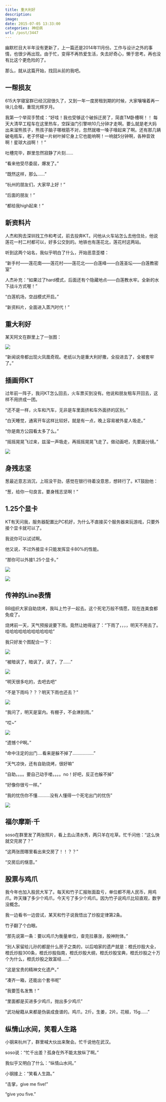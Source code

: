 ```yaml
---
title: 重大利好
description: 
image: 
date: 2015-07-05 13:33:00
categories: 神经病
url: /post/3447
---
```


幽默栏目大半年没有更新了，上一篇还是2014年11月份。工作与设计之外的事情，也很少再出现。由于忙，变得不再热爱生活，失去好奇心，懒于思考。再也没有比这个更危险的了。

那么，就从这篇开始，找回从前的我吧。

## 一帮损友

615大学寝室群已经沉寂很久了，又到一年一度房租到期的时候，大家嚷嚷着再一块儿合租，重现光辉岁月。

我第一个举双手赞成：“好哇！我也受够这个破拆迁房了，简直TM卧槽啊！！
每天大清早工程车在这里热车，空踩油门引擎响10几分钟才走啊。要么就是老大妈出来溜熊孩子，熊孩子脑子哪根筋不对，忽然就嗷一嗓子嚎起来了啊。还有那几辆破电瓶车，老子怀疑一片树叶掉它身上它也能响啊！一响就5分钟啊，各种音效啊！星球大战啊！！”

吐槽完毕，群里忽然寂静了片刻……

“看来他受尽委屈，爆发了。”

“既然这样，那么……”

“杭州的朋友们，大家早上好！”

“后面的朋友！”

“都给我high起来！”

## 新资料片

人杰和狗去深圳找工作和考试，前去投奔KT。问他从火车站怎么去他住处，他说莲花一村二村都可以，好多公交到的。地铁也有莲花北，莲花村这两站。

听到这两个站名，我似乎明白了什么，开始恶意歪楼：

“新手村——莲花南——莲花村——莲花北——白莲峰——白莲圣坛——白莲教密室”

人杰补充：“如果过了hard模式，后面还有个隐藏地点——白莲教水牢。全新的水下战斗方式喔！”

“白莲机场，空战模式开启。”

“新资料片，全面进入蒸汽时代！”

## 重大利好

某天阿文在群里上了一张图：

![](https://storage.fleek-internal.com/0a3a8890-e65e-47ce-93d7-0442b9209d38-bucket/blog/posts/2015-06/06-28/1.jpg)

“新闻说帝都出现火凤凰奇观。老纸以为是重大利好撒，全投进去了，全被套牢了。”

## 插画师KT

过年前一阵子，我问KT怎么回去，火车票买到没有。他说和朋友租车开回去，这样不用挤成一团。

“还不是一样，火车和汽车，无非是车里面挤和车外面挤的区别。”

“白天睡觉，通宵开车这样比较好。就是有一点，晚上容易被外星人吸走。”

“你是南方公园看太多了么。”

“摇摇晃晃飞过来，兹溜一声吸走，再摇摇晃晃飞走了。做动画吧，先要画分镜。”

![](https://storage.fleek-internal.com/0a3a8890-e65e-47ce-93d7-0442b9209d38-bucket/blog/posts/2015-06/06-28/2.png)

## 身残志坚

葱最近意志消沉，上班没干劲，感觉在银行待着没意思，想转行了。KT鼓励他：

“葱，给你一句良言。要身残志坚啊！”

## 1.25个显卡

KT有天问我，服务器配置比PC机好，为什么不直接买个服务器来玩游戏，只要外接个显卡就可以了。

我说你可以试试啊。

他又说，不过外接显卡只能发挥显卡80%的性能。

“那你可以外接1.25个显卡。”

![](https://storage.fleek-internal.com/0a3a8890-e65e-47ce-93d7-0442b9209d38-bucket/blog/posts/2015-06/06-28/3.png)

![](https://storage.fleek-internal.com/0a3a8890-e65e-47ce-93d7-0442b9209d38-bucket/blog/posts/2015-06/06-28/4.png)

## 传神的Line表情

BB组织大家自助烧烤，我叫上竹子一起去。这个死宅万般不情愿，现在连美食都免疫了。

烧烤前一天，天气预报说要下雨。竟然让她得逞了：“下雨了，，，，明天不用去了。哇哈哈哈哈哈哈哈哈哈哈”

我只好发个图配合一下：

![](https://storage.fleek-internal.com/0a3a8890-e65e-47ce-93d7-0442b9209d38-bucket/blog/posts/2015-06/06-28/5.jpg)

“被暗讽了，暗讽了，讽了，了……”

![](https://storage.fleek-internal.com/0a3a8890-e65e-47ce-93d7-0442b9209d38-bucket/blog/posts/2015-06/06-28/6.jpg)

“明天很多吃的，去吧去吧”

“不是下雨吗？？？明天下雨也还去？”

![](https://storage.fleek-internal.com/0a3a8890-e65e-47ce-93d7-0442b9209d38-bucket/blog/posts/2015-06/06-28/7.jpg)

“我问了，明天是室内。有棚子，不会淋到雨。”

“哎~”

![](https://storage.fleek-internal.com/0a3a8890-e65e-47ce-93d7-0442b9209d38-bucket/blog/posts/2015-06/06-28/8.jpg)

“遗憾个P啊。”

“命中注定的出门....看来是躲不掉了.................”

“天气凉快，还有自助烧烤，很好嘛”

“自助。。。。要自己动手喽。。。。no！好吧，反正也躲不掉”

“好像你很亏一样。”

“我的忧伤你不懂..........没有人懂得一个死宅出门的忧伤”

![](https://storage.fleek-internal.com/0a3a8890-e65e-47ce-93d7-0442b9209d38-bucket/blog/posts/2015-06/06-28/9.jpg)

## 福尔摩斯·千

soso在群里发了两张照片，看上去山清水秀，两只羊在吃草。忙千问他：“这么快就交完房了？”

“这两张图哪里看出来交房了！！？？”

“交房后的惬意。”

## 股票与鸡爪

我今年也加入股民大军了。每天和竹子汇报账面盈亏，单位都不用人民币，用鸡爪。昨天赚了多少个鸡爪，今天亏了多少个鸡爪。因为竹子说鸡爪比较直观，数字没概念。

我一边看书一边尝试，某天和竹子说我悟出了炒股定律第2条。

竹子翻了个白眼。

“那先说第一条：要以鸡爪为衡量单位，查克拉暴涨，股神附体。”

“别人家留给儿孙的都是什么房子之类的，以后咱家的遗产就是：橙氏炒股大全，橙氏炒股300条，橙氏炒股指南，橙氏炒股大纲，橙氏炒股宝典，橙氏炒股之十万个为什么，橙氏炒股之致富经......”

“这是宝贵的精神文化遗产。”

“凑齐一箱，还能出个套书呢”

“我要签名发售！”

“里面都是买进多少鸡爪，抛出多少鸡爪”

“武功秘籍从来都是伪装成食谱的。鸡爪，2斤。生姜，2片。花椒，15g……”

## 纵情山水间，笑看人生路

小钢来杭州了，群里喊大伙出来聚会。忙千说他在武汉。

soso说：“忙千出差？孤身在外不能太放纵了啊。”

我似乎又明白了什么：“纵情山水间。”

小钢接上：“笑看人生路。”

“击掌，give me five!”

“give you five.”